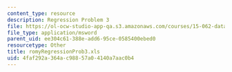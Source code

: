 ```yaml
---
content_type: resource
description: Regression Problem 3
file: https://ol-ocw-studio-app-qa.s3.amazonaws.com/courses/15-062-data-mining-spring-2003/4faf292a364ac98857a04140a7aac0b4_romyRegressionProb3.xls
file_type: application/msword
parent_uid: ee304c61-388e-add6-95ce-0585400ebed0
resourcetype: Other
title: romyRegressionProb3.xls
uid: 4faf292a-364a-c988-57a0-4140a7aac0b4
---
```

